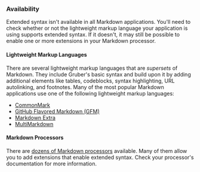 ### Availability

Extended syntax isn't available in all Markdown applications. You'll need to check whether or not the lightweight markup language your application is using supports extended syntax. If it doesn't, it may still be possible to enable one or more extensions in your Markdown processor.

#### Lightweight Markup Languages

There are several lightweight markup languages that are *supersets* of Markdown. They include Gruber's basic syntax and build upon it by adding additional elements like tables, codeblocks, syntax highlighting, URL autolinking, and footnotes. Many of the most popular Markdown applications use one of the following lightweight markup languages:

- [CommonMark](http://commonmark.org)
- [GitHub Flavored Markdown (GFM)](https://help.github.com/articles/working-with-advanced-formatting/)
- [Markdown Extra](https://michelf.ca/projects/php-markdown/extra/)
- [MultiMarkdown](http://fletcherpenney.net/multimarkdown/)

#### Markdown Processors

There are [dozens of Markdown processors](https://github.com/markdown/markdown.github.com/wiki/Implementations) available. Many of them allow you to add extensions that enable extended syntax. Check your processor's documentation for more information. 
